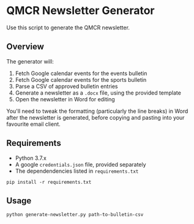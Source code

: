 # QMCR Newsletter Generator

Use this script to generate the QMCR newsletter.

## Overview

The generator will:

1. Fetch Google calendar events for the events bulletin
2. Fetch Google calendar events for the sports bulletin
3. Parse a CSV of approved bulletin entries
4. Generate a newsletter as a `.docx` file, using the provided template
5. Open the newsletter in Word for editing

You'll need to tweak the formatting (particularly the line breaks) in Word
after the newsletter is generated, before copying and pasting into your
favourite email client.

## Requirements

* Python 3.7.x
* A google `credentials.json` file, provided separately
* The dependendencies listed in `requirements.txt`

```
pip install -r requirements.txt
```

## Usage

```
python generate-newsletter.py path-to-bulletin-csv
```
